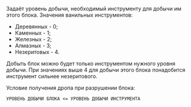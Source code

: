 Задаёт уровень добычи, необходимый инструменту для добычи им этого блока. Значения ванильных инструментов:

* Деревянных - 0;
* Каменных - 1;
* Железных - 2;
* Алмазных - 3;
* Незеритовых - 4.

Добыть блок можно будет только инструментом нужного уровня добычи. При значениях выше 4 для добычи этого блока понадобится инструмент сильнее незеритового.

Условие получения дропа при разрушении блока:

`УРОВЕНЬ ДОБЫЧИ БЛОКА <= УРОВЕНЬ ДОБЫЧИ ИНСТРУМЕНТА`
